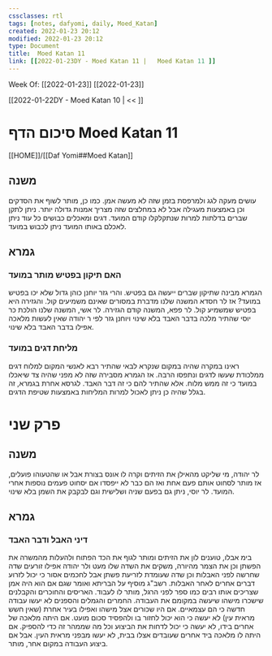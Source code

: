 ```yaml
---
cssclasses: rtl
tags: [notes, dafyomi, daily, Moed_Katan] 
created: 2022-01-23 20:12
modified: 2022-01-23 20:12
type: Document
title:  Moed Katan 11
link: [[2022-01-23DY - Moed Katan 11 |   Moed Katan 11 ]]
---
```

Week Of: [[2022-01-23]]
[[2022-01-23]]

[[2022-01-22DY - Moed Katan 10 | << ]] 

# סיכום הדף  Moed Katan 11

[[HOME]]/[[Daf Yomi##Moed Katan]]

## משנה 
עושים מעקה לגג ולמרפסת בזמן שזה לא מעשה אמן. כמו כן, מותר לשוף את הסדקים וכן באמצעות מעגילה אבל לא במחלצים שזה מצריך אמנות גדולה יותר.
ניתן לתקן שברים בדלתות למרות שנתקלקלו קודם המועד. 
דגים ומאכלים כבושים כל עוד ניתן לאכלם באותו המועד ניתן לכבוש במועד.
## גמרא
### האם תיקון בפטיש מותר במועד
הגמרא מבינה שתיקון שברים ייעשה גם בפטיש.
והרי גזר יוחנן כוהן גדול שלא יכו בפטיש במועד?
אז לר חסדא המשנה שלנו מדברת במסורים שאינם משמיעים קול. והגזירה היא בפטיש שמשמיע קול.
לר פפא, המשנה קודם הגזירה.
לר אשי, המשנה שלנו הולכת כר יוסי שהתיר מלכה בדבר האבד בלא שינוי ויוחנן גזר לפי ר יהודה שאין לעשות מלאכה אפילו בדבר האבד בלא שינוי.
### מליחת דגים במועד
ראינו במקרה שהיה במקום שנקרא לבאי שהתיר רבא לאנשי המקום למלוח דגים ממלכודת שעשו לדגים ונתפסו הרבה. 
אז הגמרא מסבירה שזה לא מפני שהיה צד שיאכלו במועד כי זה ממש מלוח. אלא שהתיר להם כי זה דבר האבד.
לגרסא אחרת בגמרא, זה בגלל שהיה כן ניתן לאכול למרות המליחות באמצעות שטיפת הדגים.
# פרק שני
## משנה
לר יהודה, מי שליקט מהאילן את הזיתים וקרה לו אונס בצורת אבל או שהטעוהו פועלים, אז מותר לסחוט אותם פעם אחת ואז הם כבר לא ייפסדו אם יסחוט פעמים נוספות אחרי המועד. 
לר יוסי, ניתן גם בפעם שניה ושלישית וגם לבקבק את השמן בלא שינוי.
## גמרא
### דיני האבל ודבר האבד
בימ אבלו, טוענים לון את הזיתים ומותר לגוף את הכד הפתוח ולהעלות מהמשרה את הפשתן וכן את הצמר מהיורה, משקים את השדה שלו מעט ולר יהודה אפילו זורעים שדה שחרשה לפני האבלות וכן שדה שעומדת לזריעת פשתן אבל לחכמים אסור כי יכול לזרוע דברים אחרים לאחר האבלות.
רשב"ג מוסיף על הבריתא ואומר שגם אם הוא היה אמן שצריכים אותו רבים כמו ספר לפני הרגל, מותר לו לעבוד. 
האריסים והחוכרים והקבלנים שישכרו מישהו שיעשה במקומם את העבודה. 
החמרים והגמלים והספנים לא יעשו עבודה חדשה כי הם עצמאיים. 
אם היו שכורים אצל מישהו ואפילו בעיר אחרת (שאין חשש מראית עין) לא יעשה כי הוא יכול לחזור בו ולהפסיד סכום מועט.
אם היתה מלאכה של אחרים בידו, לא יעשה כי יכול לדחות את הביצוע וכל מה שממהר זה כדי להספיק.
אם היתה לו מלאכה ביד אחרים שעובדים אצלו בבית, לא יעשו מבפני מראית העין. אבל אם ביצוע העבודה במקום אחר, מותר.

